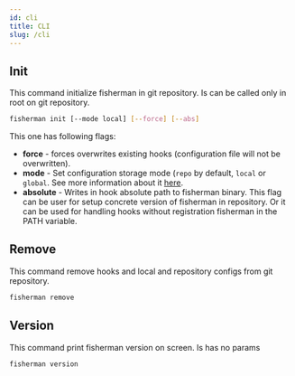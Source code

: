```yaml
---
id: cli
title: CLI
slug: /cli
---
```


## Init

This command initialize fisherman in git repository. Is can  be called only in
root on git repository.

```bash
fisherman init [--mode local] [--force] [--abs]
```

This one has following flags:

- **force** - forces overwrites existing hooks (configuration file will not be
  overwritten).
- **mode** - Set configuration storage mode (`repo` by default, `local` or
  `global`. See more information about it
  [here](/docs/configuration/configuration-files#configuration-file-inheritance).
- **absolute** - Writes in hook absolute path to fisherman binary. This flag
  can be user for setup concrete version of fisherman in repository. Or it can
  be used for handling hooks without registration fisherman in the PATH variable.

## Remove

This command remove hooks and local and repository configs from git repository.

```bash
fisherman remove
```

## Version

This command print fisherman version on screen. Is has no params

```bash
fisherman version
```

